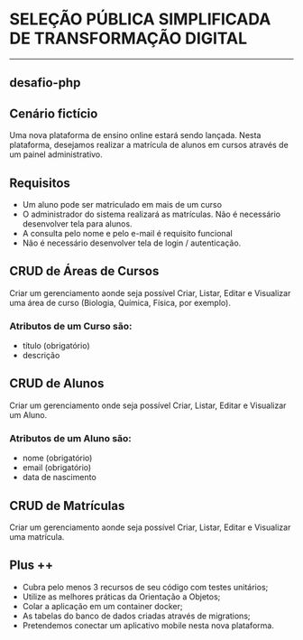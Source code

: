 # SELEÇÃO PÚBLICA SIMPLIFICADA DE TRANSFORMAÇÃO DIGITAL
___
## desafio-php

## Cenário fictício
Uma nova plataforma de ensino online estará sendo lançada. Nesta plataforma, desejamos realizar a matrícula de alunos em cursos através de um painel
administrativo.

## Requisitos
* Um aluno pode ser matriculado em mais de um curso
* O administrador do sistema realizará as matrículas. Não é necessário
desenvolver tela para alunos.
* A consulta pelo nome e pelo e-mail é requisito funcional
* Não é necessário desenvolver tela de login / autenticação.

## CRUD de Áreas de Cursos
Criar um gerenciamento aonde seja possível Criar, Listar, Editar e Visualizar uma
área de curso (Biologia, Química, Física, por exemplo).

### Atributos de um Curso são:
* título (obrigatório)
* descrição

## CRUD de Alunos
Criar um gerenciamento onde seja possível Criar, Listar, Editar e Visualizar um
Aluno.
### Atributos de um Aluno são:
* nome (obrigatório)
* email (obrigatório)
* data de nascimento

## CRUD de Matrículas
Criar um gerenciamento aonde seja possível Criar, Listar, Editar e Visualizar uma
matrícula.

## Plus ++
* Cubra pelo menos 3 recursos de seu código com testes unitários;
* Utilize as melhores práticas da Orientação a Objetos;
* Colar a aplicação em um container docker;
* As tabelas do banco de dados criadas através de migrations;
* Pretendemos conectar um aplicativo mobile nesta nova plataforma.



